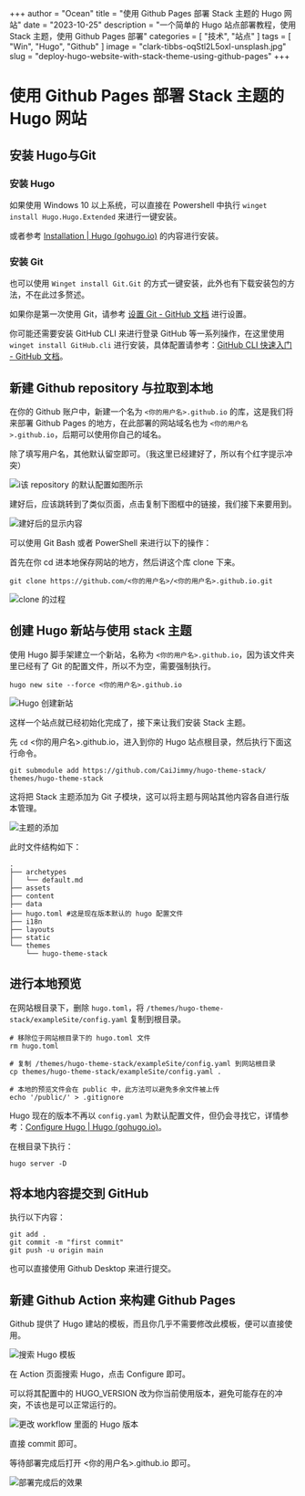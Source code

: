 +++
author = "Ocean"
title = "使用 Github Pages 部署 Stack 主题的 Hugo 网站"
date = "2023-10-25"
description = "一个简单的 Hugo 站点部署教程，使用 Stack 主题，使用 Github Pages 部署"
categories = [
    "技术", "站点"
]
tags = [
    "Win", "Hugo", "Github"
]
image = "clark-tibbs-oqStl2L5oxI-unsplash.jpg"
slug = "deploy-hugo-website-with-stack-theme-using-github-pages"
+++




# 使用 Github Pages 部署 Stack 主题的 Hugo 网站

## 安装 Hugo与Git

### 安装 Hugo

如果使用 Windows 10 以上系统，可以直接在 Powershell 中执行 `winget install Hugo.Hugo.Extended` 来进行一键安装。

或者参考 [Installation | Hugo (gohugo.io)](https://gohugo.io/installation/) 的内容进行安装。

### 安装 Git

也可以使用 `Winget install Git.Git` 的方式一键安装，此外也有下载安装包的方法，不在此过多赘述。

如果你是第一次使用 Git，请参考 [设置 Git - GitHub 文档](https://docs.github.com/zh/get-started/quickstart/set-up-git) 进行设置。

你可能还需要安装 GitHub CLI 来进行登录 GitHub 等一系列操作，在这里使用 `winget install GitHub.cli` 进行安装，具体配置请参考：[GitHub CLI 快速入门 - GitHub 文档](https://docs.github.com/zh/github-cli/github-cli/quickstart)。

## 新建 Github repository 与拉取到本地

在你的 Github 账户中，新建一个名为 `<你的用户名>.github.io` 的库，这是我们将来部署 Github Pages 的地方，在此部署的网站域名也为 `<你的用户名>.github.io`，后期可以使用你自己的域名。

除了填写用户名，其他默认留空即可。（我这里已经建好了，所以有个红字提示冲突）

![i该 repository 的默认配置如图所示](image-20231025135416-y2i2hfl.png)

建好后，应该跳转到了类似页面，点击复制下图框中的链接，我们接下来要用到。

![建好后的显示内容](image-20231025110312-knojd8i.png)

可以使用 Git Bash 或者 PowerShell 来进行以下的操作：

首先在你 cd 进本地保存网站的地方，然后讲这个库 clone 下来。

```shell
git clone https://github.com/<你的用户名>/<你的用户名>.github.io.git
```

![clone 的过程](image-20231025110629-mxcf9i8.png)

## 创建 Hugo 新站与使用 stack 主题

使用 Hugo 脚手架建立一个新站，名称为 `<你的用户名>.github.io`，因为该文件夹里已经有了 Git 的配置文件，所以不为空，需要强制执行。

```shell
hugo new site --force <你的用户名>.github.io
```

![Hugo 创建新站](image-20231025110814-q8jod8j.png)

这样一个站点就已经初始化完成了，接下来让我们安装 Stack 主题。

先 `cd` <你的用户名>.github.io，进入到你的 Hugo 站点根目录，然后执行下面这行命令。

```shell
git submodule add https://github.com/CaiJimmy/hugo-theme-stack/ themes/hugo-theme-stack
```

这将把 Stack 主题添加为 Git 子模块，这可以将主题与网站其他内容各自进行版本管理。

![主题的添加](image-20231025111355-wcluy8h.png)

此时文件结构如下：

```shell
.
├── archetypes
│   └── default.md
├── assets
├── content
├── data
├── hugo.toml #这是现在版本默认的 hugo 配置文件
├── i18n
├── layouts
├── static
└── themes
    └── hugo-theme-stack
```

## 进行本地预览

在网站根目录下，删除 `hugo.toml`，将 `/themes/hugo-theme-stack/exampleSite/config.yaml` 复制到根目录。

```shell
# 移除位于网站根目录下的 hugo.toml 文件
rm hugo.toml

# 复制 /themes/hugo-theme-stack/exampleSite/config.yaml 到网站根目录
cp themes/hugo-theme-stack/exampleSite/config.yaml .

# 本地的预览文件会在 public 中，此方法可以避免多余文件被上传
echo '/public/' > .gitignore
```

Hugo 现在的版本不再以 `config.yaml` 为默认配置文件，但仍会寻找它，详情参考：[Configure Hugo | Hugo (gohugo.io)](https://gohugo.io/getting-started/configuration/)。

在根目录下执行：

```shell
hugo server -D
```

## 将本地内容提交到 GitHub

执行以下内容：

```shell
git add .
git commit -m "first commit"
git push -u origin main
```

也可以直接使用 Github Desktop 来进行提交。

## 新建 Github Action 来构建 Github Pages

Github 提供了 Hugo 建站的模板，而且你几乎不需要修改此模板，便可以直接使用。

![搜索 Hugo 模板](image-20231025145823-w2obupz.png)

在 Action 页面搜索 Hugo，点击 Configure 即可。

可以将其配置中的 HUGO_VERSION 改为你当前使用版本，避免可能存在的冲突，不该也是可以正常运行的。

![更改 workflow 里面的 Hugo 版本](image-20231025145958-f7x2rvi.png)

直接 commit 即可。

等待部署完成后打开 <你的用户名>.github.io 即可。

![部署完成后的效果](image-20231025150553-bausbl9.png)

